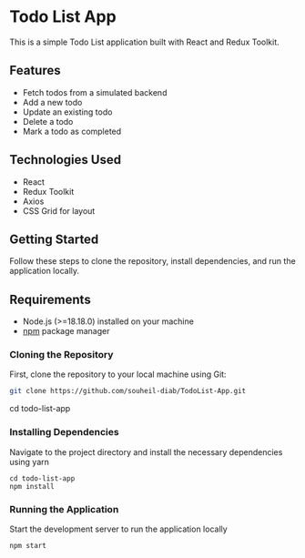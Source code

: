 # Todo List App

This is a simple Todo List application built with React and Redux Toolkit.

## Features

- Fetch todos from a simulated backend
- Add a new todo
- Update an existing todo
- Delete a todo
- Mark a todo as completed

## Technologies Used

- React
- Redux Toolkit
- Axios
- CSS Grid for layout


## Getting Started
Follow these steps to clone the repository, install dependencies, and run the application locally.


## Requirements

-  Node.js (>=18.18.0) installed on your machine
- [npm](https://www.npmjs.com/) package manager


### Cloning the Repository

First, clone the repository to your local machine using Git:

``` sh
git clone https://github.com/souheil-diab/TodoList-App.git
```
cd todo-list-app

### Installing Dependencies
Navigate to the project directory and install the necessary dependencies using yarn
```
cd todo-list-app
npm install 
```

### Running the Application
Start the development server to run the application locally
```
npm start
```
